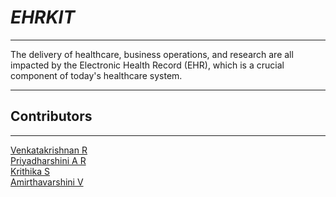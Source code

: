 # *EHRKIT*
_________________________________________
The delivery of healthcare, business operations, and research are all impacted by the Electronic Health Record (EHR), which is a crucial component of today's healthcare system.
_________________________________________
## **Contributors**
_________________________________________
[Venkatakrishnan R](https://github.com/Venkatakrishnan-Ramesh)  
[Priyadharshini A R](https://github.com/PRIYADHARSHINI2003)  
[Krithika S](https://github.com/krithi113)  
[Amirthavarshini V](https://github.com/Amirtha2503)  
